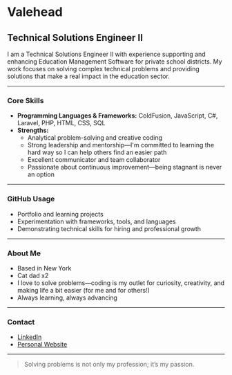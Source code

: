 # Valehead

## Technical Solutions Engineer II

I am a Technical Solutions Engineer II with experience supporting and enhancing Education Management Software for private school districts. My work focuses on solving complex technical problems and providing solutions that make a real impact in the education sector.

---

### Core Skills

- **Programming Languages & Frameworks:** ColdFusion, JavaScript, C#, Laravel, PHP, HTML, CSS, SQL
- **Strengths:**  
  - Analytical problem-solving and creative coding  
  - Strong leadership and mentorship—I'm committed to learning the hard way so I can help others find an easier path  
  - Excellent communicator and team collaborator  
  - Passionate about continuous improvement—being stagnant is never an option

---

### GitHub Usage

- Portfolio and learning projects
- Experimentation with frameworks, tools, and languages
- Demonstrating technical skills for hiring and professional growth

---

### About Me

- Based in New York
- Cat dad x2
- I love to solve problems—coding is my outlet for curiosity, creativity, and making life a bit easier (for me and for others!)
- Always learning, always advancing

---

### Contact

- [LinkedIn](#) <!-- Add your LinkedIn URL here -->
- [Personal Website](#) <!-- Add your portfolio or personal website URL here -->

---

> Solving problems is not only my profession; it’s my passion.
